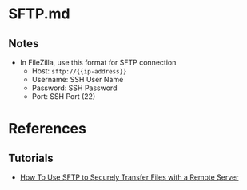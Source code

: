 # SFTP.md

## Notes

* In FileZilla, use this format for SFTP connection
  * Host: `sftp://{{ip-address}}`
  * Username: SSH User Name
  * Password: SSH Password
  * Port: SSH Port (22)

# References

## Tutorials

* [How To Use SFTP to Securely Transfer Files with a Remote Server](https://www.digitalocean.com/community/tutorials/how-to-use-sftp-to-securely-transfer-files-with-a-remote-server)
